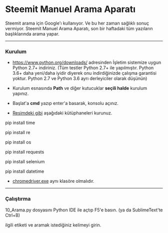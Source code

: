 # Steemit Manuel Arama Aparatı

Steemit arama için Google'ı kullanıyor. Ve bu her zaman sağlıklı sonuç vermiyor.
Steemit Manuel Arama Aparatı, son bir haftadaki tüm yazıların başlıklarında arama yapar.

---

### Kurulum

* https://www.python.org/downloads/ adresinden İşletim sistemize uygun Python 2.7+ indiriniz. 
(Tüm testler Python 2.7+ ile yapılmıştır. Python 3.6+ daha yeni/daha iyidir diyerek onu indirdiğinizde çalışma garantisi yoktur. 
Python 2.7 ve Python 3.6 ayrı derleyiciler olarak düşünün)

* Kurulum esnasında **Path** ve diğer kutucuklar **seçili halde** kurulum yapınız.

* Başlat'a **cmd** yazıp enter'a basarak, konsolu açınız.

* [Resimdeki gibi](https://steemitimages.com/0x0/https://steemitimages.com/DQmeJUVjL7ykRt2NRXq3s6WfyPsLD8SYJgJRuQAmcsUrJB8/pip-install.jpg)
aşağıdaki kütüphaneleri kurunuz.

pip install time

pip install re

pip install os

pip install requests

pip install selenium

pip install datetime


*  [chromedriver.exe](https://sites.google.com/a/chromium.org/chromedriver/downloads) aynı klasöre olmalıdır.

---

### Çalıştırma

10_Arama.py dosyasını Python IDE ile açtıp F5'e basın. (ya da SublimeText'te Ctrl+B)

ilgili etiketi ve aramak istediğiniz kelimeyi girin.
